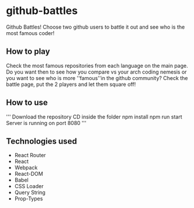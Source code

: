 # github-battles
Github Battles! Choose two github users to battle it out and see who is the most famous coder!

## How to play

Check the most famous repositories from each language on the main page. Do you want then to see how you compare vs your arch coding nemesis or you want to see who is more
''famous''in the github community? Check the battle page, put the 2 players and let them square off!

## How to use

'''
Download the repository
CD inside the folder
npm install
npm run start
Server is running on port 8080
'''


## Technologies used
* React Router
* React
* Webpack
* React-DOM
* Babel
* CSS Loader
* Query String
* Prop-Types
